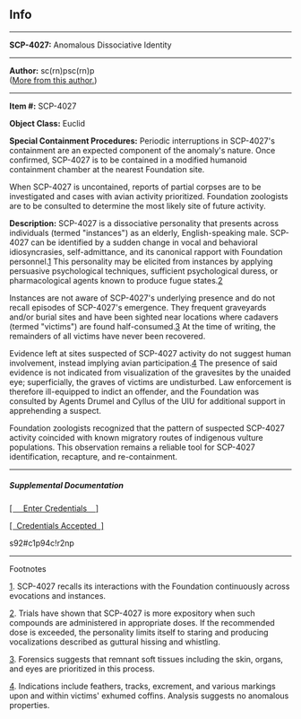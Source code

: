 Info
----

* * *

**SCP-4027:** Anomalous Dissociative Identity

* * *

**Author:** sc(rn)psc(rn)p  
([More from this author.](http://www.scp-wiki.net/scpcrnp-s-author-page))

* * *

**Item #:** SCP-4027

**Object Class:** Euclid

**Special Containment Procedures:** Periodic interruptions in SCP-4027's containment are an expected component of the anomaly's nature. Once confirmed, SCP-4027 is to be contained in a modified humanoid containment chamber at the nearest Foundation site.

When SCP-4027 is uncontained, reports of partial corpses are to be investigated and cases with avian activity prioritized. Foundation zoologists are to be consulted to determine the most likely site of future activity.

**Description:** SCP-4027 is a dissociative personality that presents across individuals (termed "instances") as an elderly, English-speaking male. SCP-4027 can be identified by a sudden change in vocal and behavioral idiosyncrasies, self-admittance, and its canonical rapport with Foundation personnel.[1](javascript:;) This personality may be elicited from instances by applying persuasive psychological techniques, sufficient psychological duress, or pharmacological agents known to produce fugue states.[2](javascript:;)

Instances are not aware of SCP-4027's underlying presence and do not recall episodes of SCP-4027's emergence. They frequent graveyards and/or burial sites and have been sighted near locations where cadavers (termed "victims") are found half-consumed.[3](javascript:;) At the time of writing, the remainders of all victims have never been recovered.

Evidence left at sites suspected of SCP-4027 activity do not suggest human involvement, instead implying avian participation.[4](javascript:;) The presence of said evidence is not indicated from visualization of the gravesites by the unaided eye; superficially, the graves of victims are undisturbed. Law enforcement is therefore ill-equipped to indict an offender, and the Foundation was consulted by Agents Drumel and Cyllus of the UIU for additional support in apprehending a suspect.

Foundation zoologists recognized that the pattern of suspected SCP-4027 activity coincided with known migratory routes of indigenous vulture populations. This observation remains a reliable tool for SCP-4027 identification, recapture, and re-containment.  

* * *

  

##### Supplemental Documentation

[\[     Enter Credentials    \]](javascript:;)

[\[  Credentials Accepted  \]](javascript:;)

s92#c1p94c!r2np

  

* * *

Footnotes

[1](javascript:;). SCP-4027 recalls its interactions with the Foundation continuously across evocations and instances.

[2](javascript:;). Trials have shown that SCP-4027 is more expository when such compounds are administered in appropriate doses. If the recommended dose is exceeded, the personality limits itself to staring and producing vocalizations described as guttural hissing and whistling.

[3](javascript:;). Forensics suggests that remnant soft tissues including the skin, organs, and eyes are prioritized in this process.

[4](javascript:;). Indications include feathers, tracks, excrement, and various markings upon and within victims' exhumed coffins. Analysis suggests no anomalous properties.